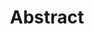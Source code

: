 ---
title: 'Abstract'
field: 'dcterms.abstract'
slug: 'global-abstract'
description: 'A narrative summary of the resource.'
required: False
module: 'Form'
cluster: 'Global'
policy: 'Free value. Single value only.'
---